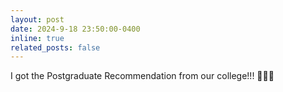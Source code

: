 ```yaml
---
layout: post
date: 2024-9-18 23:50:00-0400
inline: true
related_posts: false
---
```


I got the Postgraduate Recommendation from our college!!! :tada::tada::tada: